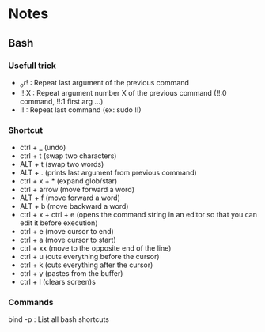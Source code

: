 # Notes

## Bash 

### Usefull trick

* $_ or !$ : Repeat last argument of the previous command
* !!:X : Repeat argument number X of the previous command (!!:0 command, !!:1 first arg ...)
* !! : Repeat last command (ex: sudo !!)

### Shortcut
*   ctrl + _ (undo)
*   ctrl + t (swap two characters)
*   ALT + t (swap two words)
*   ALT + . (prints last argument from previous command)
*   ctrl + x + * (expand glob/star)
*   ctrl + arrow (move forward a word)
*   ALT + f (move forward a word)
*   ALT + b (move backward a word)
*   ctrl + x + ctrl + e (opens the command string in an editor so that you can edit it before execution)
*   ctrl + e (move cursor to end)
*   ctrl + a (move cursor to start)
*   ctrl + xx (move to the opposite end of the line)
*   ctrl + u (cuts everything before the cursor)
*   ctrl + k (cuts everything after the cursor)
*   ctrl + y (pastes from the buffer)
*   ctrl + l (clears screen)s


### Commands
bind -p : List all bash shortcuts
